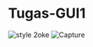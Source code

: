 # Tugas-GUI1
![style 2oke](https://user-images.githubusercontent.com/72424284/114343446-15e32f80-9b88-11eb-9ee1-b4fac959da16.PNG)
![Capture](https://user-images.githubusercontent.com/72424284/114343448-17145c80-9b88-11eb-8db0-6f4d9cfb1543.PNG)
